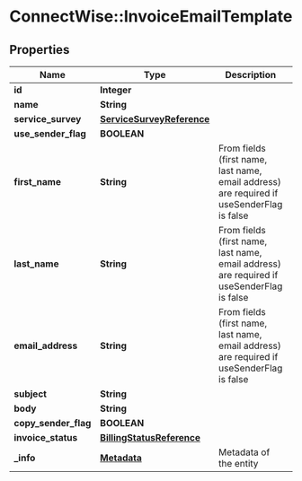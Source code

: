 # ConnectWise::InvoiceEmailTemplate

## Properties
Name | Type | Description | Notes
------------ | ------------- | ------------- | -------------
**id** | **Integer** |  | [optional] 
**name** | **String** |  | 
**service_survey** | [**ServiceSurveyReference**](ServiceSurveyReference.md) |  | [optional] 
**use_sender_flag** | **BOOLEAN** |  | [optional] 
**first_name** | **String** | From fields (first name, last name, email address) are required if useSenderFlag is false | [optional] 
**last_name** | **String** | From fields (first name, last name, email address) are required if useSenderFlag is false | [optional] 
**email_address** | **String** | From fields (first name, last name, email address) are required if useSenderFlag is false | [optional] 
**subject** | **String** |  | 
**body** | **String** |  | [optional] 
**copy_sender_flag** | **BOOLEAN** |  | [optional] 
**invoice_status** | [**BillingStatusReference**](BillingStatusReference.md) |  | [optional] 
**_info** | [**Metadata**](Metadata.md) | Metadata of the entity | [optional] 


